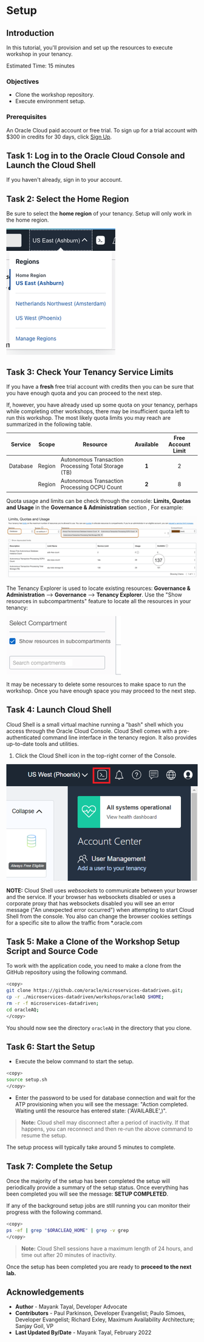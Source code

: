 # Setup

## Introduction

In this tutorial, you'll provision and set up the resources to execute workshop in your tenancy.  

Estimated Time: 15 minutes

### Objectives

- Clone the workshop repository.
- Execute environment setup.

### Prerequisites

An Oracle Cloud paid account or free trial. To sign up for a trial account with $300 in credits for 30 days, click [Sign Up](http://oracle.com/cloud/free).

## Task 1: Log in to the Oracle Cloud Console and Launch the Cloud Shell

If you haven't already, sign in to your account.

## Task 2: Select the Home Region

Be sure to select the **home region** of your tenancy. Setup will only work in the home region.

  ![Oracle Cloud Infrastructure Home Region](images/home-region.png " ")

## Task 3: Check Your Tenancy Service Limits

If you have a **fresh** free trial account with credits then you can be sure that you have enough quota and you can proceed to the next step.

If, however, you have already used up some quota on your tenancy, perhaps while completing other workshops, there may be insufficient quota left to run this workshop. The most likely quota limits you may reach are summarized in the following table.

| Service          | Scope  | Resource                                             | Available | Free Account Limit |
|------------------|:------:|------------------------------------------------------|:---------:|:------------------:|
| Database         | Region | Autonomous Transaction Processing Total Storage (TB) | **1**     | 2                  |
|                  | Region | Autonomous Transaction Processing OCPU Count         | **2**     | 8                  |

Quota usage and limits can be check through the console: **Limits, Quotas and Usage** in the **Governance & Administration** section , For example:

  ![OCI Service Limit Example](images/service-limit-example.png " ")

The Tenancy Explorer is used to locate existing resources: **Governance & Administration** --> **Governance** --> **Tenancy Explorer**. Use the "Show resources in subcompartments" feature to locate all the resources in your tenancy:

  ![OCI Show Subcompartments](images/show-subcompartments.png " ")

It may be necessary to delete some resources to make space to run the workshop. Once you have enough space you may proceed to the next step.

## Task 4: Launch Cloud Shell

Cloud Shell is a small virtual machine running a "bash" shell which you access through the Oracle Cloud Console. Cloud Shell comes with a pre-authenticated command line interface in the tenancy region. It also provides up-to-date tools and utilities.

1. Click the Cloud Shell icon in the top-right corner of the Console.

  ![OCI Cloud Shell Opening](images/open-cloud-shell.png " ")

  **NOTE:** Cloud Shell uses *websockets* to communicate between your browser and the service. If your browser has websockets disabled or uses a corporate proxy that has websockets disabled you will see an error message ("An unexpected error occurred") when attempting to start Cloud Shell from the console. You also can change the browser cookies settings for a specific site to allow the traffic from *.oracle.com

## Task 5: Make a Clone of the Workshop Setup Script and Source Code

To work with the application code, you need to make a clone from the GitHub repository using the following command.  

```bash
<copy>
git clone https://github.com/oracle/microservices-datadriven.git;
cp -r ./microservices-datadriven/workshops/oracleAQ $HOME;     
rm -r -f microservices-datadriven; 
cd oracleAQ;
</copy>
```

You should now see the directory `oracleAQ` in the directory that you clone.

## Task 6: Start the Setup

- Execute the below command to start the setup.
  
```bash
<copy>
source setup.sh
</copy>
```
  
- Enter the password to be used for database connection and wait for the ATP provisioning when you will see the message:
"Action completed. Waiting until the resource has entered state: ('AVAILABLE',)".

> **Note:** Cloud shell may disconnect after a period of inactivity. If that happens, you can reconnect and then re-run the above command to resume the setup.

The setup process will typically take around 5 minutes to complete.

## Task 7: Complete the Setup

Once the majority of the setup has been completed the setup will periodically provide a summary of the setup status. Once everything has been completed you will see the message: **SETUP COMPLETED**.

If any of the background setup jobs are still running you can monitor their progress with the following command.

```bash
<copy>
ps -ef | grep "$ORACLEAQ_HOME" | grep -v grep
</copy>
```

> **Note:**  Cloud Shell sessions have a maximum length of 24 hours, and time out after 20 minutes of inactivity.

Once the setup has been completed you are ready to **proceed to the next lab.**

## Acknowledgements

- **Author** - Mayank Tayal, Developer Advocate
- **Contributors** - Paul Parkinson, Developer Evangelist; Paulo Simoes, Developer Evangelist;  Richard Exley, Maximum Availability Architecture; Sanjay Goil, VP
- **Last Updated By/Date** - Mayank Tayal, February 2022
